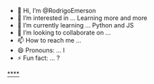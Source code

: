 - 👋 Hi, I’m @RodrigoEmerson
- 👀 I’m interested in ... Learning more and more
- 🌱 I’m currently learning ... Python and JS
- 💞️ I’m looking to collaborate on ... 
- 📫 How to reach me ...
- 😄 Pronouns: ... I
- ⚡ Fun fact: ... ?

<!---
RodrigoEmerson/RodrigoEmerson is a ✨ special ✨ repository because its `README.md` (this file) appears on your GitHub profile.
You can click the Preview link to take a look at your changes.
--->


<!---
## 📊 **Estatísticas no GitHub**

![Rodrigo Emerson GitHub stats](https://github-readme-stats.vercel.app/api?username=rodrigoemerson&show_icons=true&theme=dark)

--->
[****](https://profile-counter.glitch.me/%7Blarialbu%7D/count.svg)
